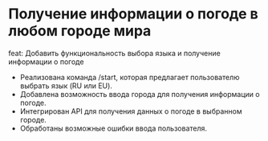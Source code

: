 
# Получение информации о погоде в любом городе мира
feat: Добавить функциональность выбора языка и получение информации о погоде

- Реализована команда /start, которая предлагает пользователю выбрать язык (RU или EU).
- Добавлена возможность ввода города для получения информации о погоде.
- Интегрирован API для получения данных о погоде в выбранном городе.
- Обработаны возможные ошибки ввода пользователя.
